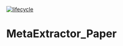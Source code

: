 <!-- badges: start -->

[![lifecycle](https://img.shields.io/badge/lifecycle-paused-orange.svg)](https://www.tidyverse.org/lifecycle/#paused)

<!-- badges: end -->


# MetaExtractor_Paper